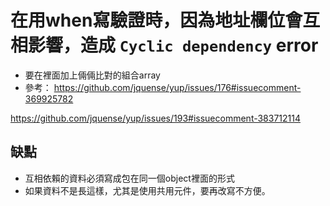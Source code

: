 # 在用when寫驗證時，因為地址欄位會互相影響，造成 `Cyclic dependency` error
- 要在裡面加上倆倆比對的組合array
- 參考：
https://github.com/jquense/yup/issues/176#issuecomment-369925782

https://github.com/jquense/yup/issues/193#issuecomment-383712114


## 缺點
- 互相依賴的資料必須寫成包在同一個object裡面的形式
- 如果資料不是長這樣，尤其是使用共用元件，要再改寫不方便。

